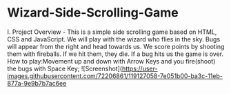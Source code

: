 # Wizard-Side-Scrolling-Game


I. Project Overview - This is a simple side scrolling game based on HTML, CSS and JavaScript. 
We will play with the wizard who flies in the sky. Bugs will appear from the right and head towards us. We score
points by shooting them with fireballs. If we hit them, they die. If a bug hits us the game is over.
How to play:Movement up and down with Arrow Keys and you fire(shoot) the bugs with Space Key;
![Screenshot](https://user-images.githubusercontent.com/72206861/119127058-7e051b00-ba3c-11eb-877a-9e9b7b7ac6ee

